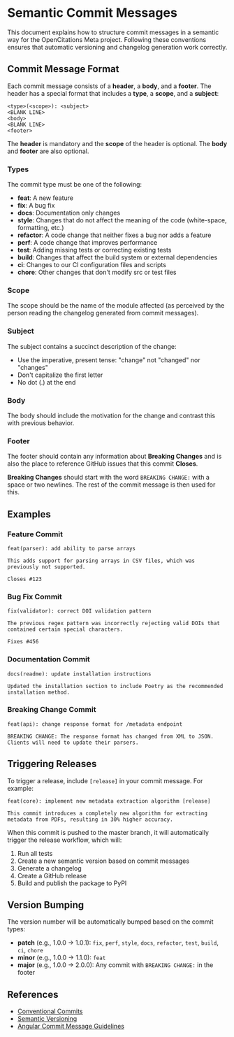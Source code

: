 # Semantic Commit Messages

This document explains how to structure commit messages in a semantic way for the OpenCitations Meta project. Following these conventions ensures that automatic versioning and changelog generation work correctly.

## Commit Message Format

Each commit message consists of a **header**, a **body**, and a **footer**. The header has a special format that includes a **type**, a **scope**, and a **subject**:

```
<type>(<scope>): <subject>
<BLANK LINE>
<body>
<BLANK LINE>
<footer>
```

The **header** is mandatory and the **scope** of the header is optional. The **body** and **footer** are also optional.

### Types

The commit type must be one of the following:

- **feat**: A new feature
- **fix**: A bug fix
- **docs**: Documentation only changes
- **style**: Changes that do not affect the meaning of the code (white-space, formatting, etc.)
- **refactor**: A code change that neither fixes a bug nor adds a feature
- **perf**: A code change that improves performance
- **test**: Adding missing tests or correcting existing tests
- **build**: Changes that affect the build system or external dependencies
- **ci**: Changes to our CI configuration files and scripts
- **chore**: Other changes that don't modify src or test files

### Scope

The scope should be the name of the module affected (as perceived by the person reading the changelog generated from commit messages).

### Subject

The subject contains a succinct description of the change:

- Use the imperative, present tense: "change" not "changed" nor "changes"
- Don't capitalize the first letter
- No dot (.) at the end

### Body

The body should include the motivation for the change and contrast this with previous behavior.

### Footer

The footer should contain any information about **Breaking Changes** and is also the place to reference GitHub issues that this commit **Closes**.

**Breaking Changes** should start with the word `BREAKING CHANGE:` with a space or two newlines. The rest of the commit message is then used for this.

## Examples

### Feature Commit

```
feat(parser): add ability to parse arrays

This adds support for parsing arrays in CSV files, which was previously not supported.

Closes #123
```

### Bug Fix Commit

```
fix(validator): correct DOI validation pattern

The previous regex pattern was incorrectly rejecting valid DOIs that contained certain special characters.

Fixes #456
```

### Documentation Commit

```
docs(readme): update installation instructions

Updated the installation section to include Poetry as the recommended installation method.
```

### Breaking Change Commit

```
feat(api): change response format for /metadata endpoint

BREAKING CHANGE: The response format has changed from XML to JSON. Clients will need to update their parsers.
```

## Triggering Releases

To trigger a release, include `[release]` in your commit message. For example:

```
feat(core): implement new metadata extraction algorithm [release]

This commit introduces a completely new algorithm for extracting metadata from PDFs, resulting in 30% higher accuracy.
```

When this commit is pushed to the master branch, it will automatically trigger the release workflow, which will:

1. Run all tests
2. Create a new semantic version based on commit messages
3. Generate a changelog
4. Create a GitHub release
5. Build and publish the package to PyPI

## Version Bumping

The version number will be automatically bumped based on the commit types:

- **patch** (e.g., 1.0.0 → 1.0.1): `fix`, `perf`, `style`, `docs`, `refactor`, `test`, `build`, `ci`, `chore`
- **minor** (e.g., 1.0.0 → 1.1.0): `feat`
- **major** (e.g., 1.0.0 → 2.0.0): Any commit with `BREAKING CHANGE:` in the footer

## References

- [Conventional Commits](https://www.conventionalcommits.org/)
- [Semantic Versioning](https://semver.org/)
- [Angular Commit Message Guidelines](https://github.com/angular/angular/blob/master/CONTRIBUTING.md#commit)
